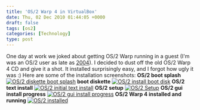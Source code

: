 ```yaml
---
title: 'OS/2 Warp 4 in VirtualBox'
date: Thu, 02 Dec 2010 01:44:05 +0000
draft: false
tags: [os2]
categories: [Technology]
type: post
---
```


One day at work we joked about getting OS/2 Warp running in a guest (I'm was an OS/2 user as late as [2004](http://zeusville.wordpress.com/2004/04/09/ecomstation-aka-os2/)). I decided to dust off the old OS/2 Warp 4 CD and give it a shot. It installed surprisingly easy, and I forgot how ugly it was :) Here are some of the installation screenshots: **OS/2 boot splash** [![OS/2 diskette boot splash](http://farm6.static.flickr.com/5163/5224727555_dafa7d01bf.jpg)](http://www.flickr.com/photos/jmrodri/5224727555/ "OS/2 diskette boot splash by jmrodri, on Flickr") **boot diskette** [![OS/2 install boot disk](http://farm5.static.flickr.com/4127/5224727541_5deddefcc3.jpg)](http://www.flickr.com/photos/jmrodri/5224727541/ "OS/2 install boot disk by jmrodri, on Flickr") **OS/2 text install** [![OS/2 initial text install](http://farm6.static.flickr.com/5242/5224727545_235d112780.jpg)](http://www.flickr.com/photos/jmrodri/5224727545/ "OS/2 initial text install by jmrodri, on Flickr") **OS/2 setup** [![OS/2 Setup](http://farm5.static.flickr.com/4083/5224727547_bd86d0e644.jpg)](http://www.flickr.com/photos/jmrodri/5224727547/ "OS/2 Setup by jmrodri, on Flickr") **OS/2 gui install progress** [![OS/2 gui install progress](http://farm5.static.flickr.com/4092/5224727551_9bc329c3df.jpg)](http://www.flickr.com/photos/jmrodri/5224727551/ "OS/2 gui install progress by jmrodri, on Flickr") **OS/2 Warp 4 installed and running** [![OS/2 installed](http://farm6.static.flickr.com/5048/5224727559_0645f6e3e9_z.jpg)](http://www.flickr.com/photos/jmrodri/5224727559/ "OS/2 installed by jmrodri, on Flickr")
